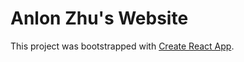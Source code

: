 # Anlon Zhu's Website

This project was bootstrapped with [Create React App](https://github.com/facebook/create-react-app).
